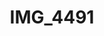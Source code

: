 ---
pid: '156'
layout: photos
title: IMG_4491
filename: IMG_4491.jpg
caption: pulp and ephemera
permalink: "/photos/156.html"
---